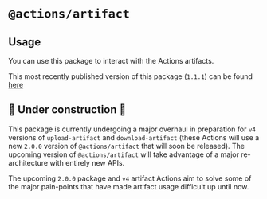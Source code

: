# `@actions/artifact`

## Usage

You can use this package to interact with the Actions artifacts.

This most recently published version of this package (`1.1.1`) can be found
[here](https://github.com/actions/toolkit/tree/@actions/artifact@1.1.1/packages/artifact)

## 🚧 Under construction 🚧

This package is currently undergoing a major overhaul in preparation for `v4`
versions of `upload-artifact` and `download-artifact` (these Actions will use a
new `2.0.0` version of `@actions/artifact` that will soon be released). The
upcoming version of `@actions/artifact` will take advantage of a major
re-architecture with entirely new APIs.

The upcoming `2.0.0` package and `v4` artifact Actions aim to solve some of the
major pain-points that have made artifact usage difficult up until now.
